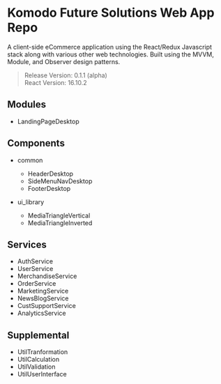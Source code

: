 # Komodo Future Solutions Web App Repo
A client-side eCommerce application using the React/Redux Javascript stack along with various other web technologies. Built using the MVVM, Module, and Observer design patterns. 

> Release Version: 0.1.1 (alpha) <br/>
> React Version: 16.10.2

## Modules
  - LandingPageDesktop

## Components
  - common
    - HeaderDesktop
    - SideMenuNavDesktop
    - FooterDesktop
    
  - ui_library
    - MediaTriangleVertical
    - MediaTriangleInverted

## Services
  - AuthService
  - UserService
  - MerchandiseService
  - OrderService
  - MarketingService
  - NewsBlogService
  - CustSupportService
  - AnalyticsService

## Supplemental
  - UtilTranformation
  - UtilCalculation
  - UtilValidation
  - UtilUserInterface
